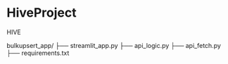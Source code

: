 # HiveProject
HIVE

bulkupsert_app/
├── streamlit_app.py
├── api_logic.py
├── api_fetch.py
├── requirements.txt
